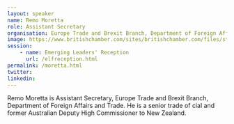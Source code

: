 ```yaml
---
layout: speaker
name: Remo Moretta
role: Assistant Secretary
organisation: Europe Trade and Brexit Branch, Department of Foreign Affaris & Trade
image: https://www.britishchamber.com/sites/britishchamber.com/files/styles/event_image_slider/public/event-speaker/Remo%20Moretta.jpg?itok=dRhB0XmG
session:
    - name: Emerging Leaders' Reception
      url: /elfreception.html
permalink: /moretta.html
twitter: 
linkedin:
---
```

Remo Moretta is Assistant Secretary, Europe Trade and Brexit Branch, Department of Foreign Affairs and Trade. He is a senior trade of cial and former Australian Deputy High Commissioner to New Zealand.